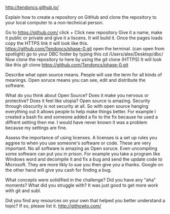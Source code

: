 http://tendoncs.github.io/

Explain how to create a repository on GitHub and clone the repository to your local computer to a non-technical person.

Go to https://github.com/
click +
Click new repository
Give it a name, make it public or private and give it a liscens.
It will build it.
Once the pages loads copy the HTTPS link it will look like this.
https://github.com/Tendoncs/phase-0.git
open the terminal. (can open from spotlight)
go to your DBC folder by typing this
cd /Users/alex/Desktop/dbc/
Now clone the repository to here by using the git clone (HTTPS)
It will look like this
git clone https://github.com/Tendoncs/phase-0.git


Describe what open source means.
People will use the term for all kinds of meanings. Open soruce means you can see, edit and distribute the software.


What do you think about Open Source? Does it make you nervous or protective? Does it feel like utopia?
Open source is amazing. Security through obscurity is not security at all. So with open source hanging everything out it allows people to help make things better. For example I created a bash fix and someone added a fix to the fix because he used a diffrent setting then me. I would have never known it was a problem because my settings are fine.

Assess the importance of using licenses.
A licenses is a set up rules you aggree to when you use someone's software or code. These are very important. No all software is amazing as Open soruce. Even uncompiling some software can put you in prison. For example you take a program like Windows word and decompile it and fix a bug and send the update code to Microsoft. They are more likly to sue you then give you a thanks. Google on the other hand will give you cash for finding a bug.

What concepts were solidified in the challenge? Did you have any "aha" moments? What did you struggle with?
It was just good to get more work with git and subl.

Did you find any resources on your own that helped you better understand a topic? If so, please list it.
http://githowto.com/
